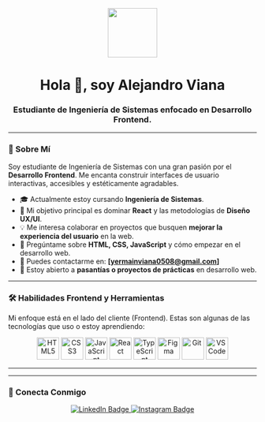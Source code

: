 <div id="header" align="center">
  <img src="https://media.giphy.com/media/QvB7YjR4n4sP9r9Q9o/giphy.gif" width="100"/>
  <h1>Hola 👋, soy Alejandro Viana</h1>
  <h3>Estudiante de Ingeniería de Sistemas enfocado en Desarrollo Frontend.</h3>
</div>

---

### 🚀 Sobre Mí

Soy estudiante de Ingeniería de Sistemas con una gran pasión por el **Desarrollo Frontend**. Me encanta construir interfaces de usuario interactivas, accesibles y estéticamente agradables.

- 🎓 Actualmente estoy cursando **Ingeniería de Sistemas**.
- 🌱 Mi objetivo principal es dominar **React** y las metodologías de **Diseño UX/UI**.
- 💡 Me interesa colaborar en proyectos que busquen **mejorar la experiencia del usuario** en la web.
- 💬 Pregúntame sobre **HTML, CSS, JavaScript** y cómo empezar en el desarrollo web.
- 📧 Puedes contactarme en: **[yermainviana0508@gmail.com]**
- 💼 Estoy abierto a **pasantías o proyectos de prácticas** en desarrollo web.

---

### 🛠️ Habilidades Frontend y Herramientas

Mi enfoque está en el lado del cliente (Frontend). Estas son algunas de las tecnologías que uso o estoy aprendiendo:

<p align="center">
    <img src="https://cdn.jsdelivr.net/gh/devicons/devicon/icons/html5/html5-original.svg" alt="HTML5" width="45" height="45"/>
    <img src="https://cdn.jsdelivr.net/gh/devicons/devicon/icons/css3/css3-original.svg" alt="CSS3" width="45" height="45"/>
    <img src="https://cdn.jsdelivr.net/gh/devicons/devicon/icons/javascript/javascript-original.svg" alt="JavaScript" width="45" height="45"/>
    <img src="https://cdn.jsdelivr.net/gh/devicons/devicon/icons/react/react-original.svg" alt="React" width="45" height="45"/>
    <img src="https://cdn.jsdelivr.net/gh/devicons/devicon/icons/typescript/typescript-original.svg" alt="TypeScript" width="45" height="45"/>
    <img src="https://cdn.jsdelivr.net/gh/devicons/devicon/icons/figma/figma-original.svg" alt="Figma" width="45" height="45"/>
    <img src="https://cdn.jsdelivr.net/gh/devicons/devicon/icons/git/git-original.svg" alt="Git" width="45" height="45"/>
    <img src="https://cdn.jsdelivr.net/gh/devicons/devicon/icons/vscode/vscode-original.svg" alt="VSCode" width="45" height="45"/>
</p>

---


---

### 🔗 Conecta Conmigo

<p align="center">
  <a href="https://linkedin.com/in/[https://www.linkedin.com/in/alejandro-viana-2a4a69309/]" target="_blank">
    <img src="https://img.shields.io/badge/LinkedIn-0077B5?style=for-the-badge&logo=linkedin&logoColor=white" alt="LinkedIn Badge"/>
  </a>
  <a href="https:https://www.instagram.com/viaana_alejandro" target="_blank">
    <img src="https://img.shields.io/badge/Instagram-E4405F?style=for-the-badge&logo=instagram&logoColor=white" alt="Instagram Badge"/>
  </a>
</p>
